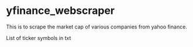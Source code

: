 # yfinance_webscraper

This is to scrape the market cap of various companies from yahoo finance. 

List of ticker symbols in txt
